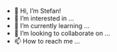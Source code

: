 - 👋 Hi, I’m Stefan!
- 👀 I’m interested in ...
- 🌱 I’m currently learning ...
- 💞️ I’m looking to collaborate on ...
- 📫 How to reach me ...

<!---
secretstaraddress/secretstaraddress is a ✨ special ✨ repository because its `README.md` (this file) appears on your GitHub profile.
You can click the Preview link to take a look at your changes.
--->
